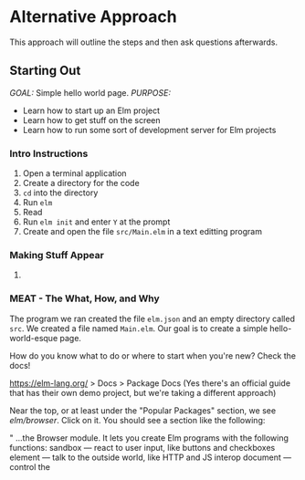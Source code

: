 # Alternative Approach
This approach will outline the steps and then ask questions afterwards.

## Starting Out
*GOAL:* Simple hello world page.
*PURPOSE:*
- Learn how to start up an Elm project
- Learn how to get stuff on the screen
- Learn how to run some sort of development server for Elm projects

### Intro Instructions
1. Open a terminal application
2. Create a directory for the code
3. `cd` into the directory
4. Run `elm`
5. Read
6. Run `elm init` and enter `Y` at the prompt
7. Create and open the file `src/Main.elm` in a text editting program

### Making Stuff Appear
1.

### MEAT - The What, How, and Why
The program we ran created the file `elm.json` and an empty directory called `src`. We created a file named `Main.elm`. Our goal is to create a simple hello- world-esque page.

How do you know what to do or where to start when you're new? Check the docs!

https://elm-lang.org/ > Docs > Package Docs
(Yes there's an official guide that has their own demo project, but we're taking a different approach)

Near the top, or at least under the "Popular Packages" section, we see *elm/browser*. Click on it. You should see a section like the following:

"
...the Browser module. It lets you create Elm programs with the following functions:
    sandbox — react to user input, like buttons and checkboxes
    element — talk to the outside world, like HTTP and JS interop
    document — control the <title> and <body>
    application — create single-page apps
"

The *document* function **seems** like what we need, but let's read into it a bit more before going with it. Click on "document". You should see this:

"
document :
    { init : flags -> ( model, Cmd msg )
    , view : model -> Document msg
    , update : msg -> model -> ( model, Cmd msg )
    , subscriptions : model -> Sub msg
    }
    -> Program flags model msg

Create an HTML document managed by Elm. This expands upon what element can do in that view now gives you control over the <title> and <body>.
"

Holey moley! That's a lot, especially if you're not used to working with types. Let's break it down at a higher-level.

We read previously that the *Browser* module has several functions, one being *document*. We see a colon next to *document*, and we know that *document* is a function, so this must be some sort of function defining syntax.

What's with the curly brackets underneath "document :"? So glad you asked (not really, but who cares?!)! This is called a *record* data structure. You can read more about them [here](https://guide.elm-lang.org/core_language.html).

So now we know that *document* is a function, that a colon next to a name indicates a function, and that curly brackets are a sign of a *record* data structure.

Skimming inside the record we see more names followed by colons and then more words and symbols. It's like an archaeology class! We're not going to dive into everything here, but one thing to pay attention to is the arrow sign (`->`) in between words. This is part of the function syntax and is the symbol for "returns". So the `init` part of the record uses something called *flags* and *returns* a two-part thing in parenthesis (which is called a [tuple](https://guide.elm-lang.org/core_language.html)).

Look at the end of the record underneath *document* and we see another arrow with more words! Yay words! But what do these words mean?

Notice how only one is capital (Program)? Why do you think that one's capital and the others are not?

Capital words like Program usually refer to *types*. Types are descriptions of data. For instance, you know how numbers can have decimal points or not? Like 1 vs 1.23? How would you describe those two numbers in code? Some languages like to use the word *Int/Integer* for numbers without decimals and *Float* for numbers with.

Cool, we know what capital words are (I feel like a toddler saying that), but what's with the words after?

Let's start the answer with a question. *Int* and *Float* kind of make sense for describing numbers (unless if you think of an actual floating number. can't help you there!), but what's a *Program*? Sounds pretty abstract. If abstract things can be types, can I make my own?

Yes, you can make your own types! Types can be made out of other types. But how can you describe what that type is? Why not just include what the other types are in the type name?

Let's say we had a cookie factory, 'cause who doesn't like cookies? (If you don't, you can leave the site now thank you.) Our orders consist of what type of cookie and how many. We can use a string to describe cookie type and an int/number/float (woooah, floating numbers) to describe how many. We can then make an


### Extra Credit
- Read the link in `elm init`
- Explore `elm.json` file
